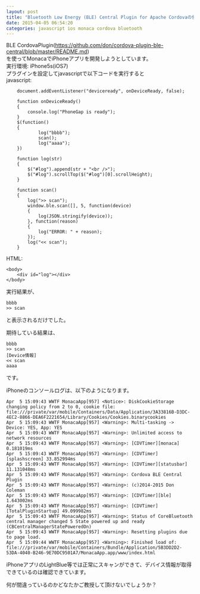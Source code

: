 ```yaml
---
layout: post
title: "Bluetooth Low Energy (BLE) Central Plugin for Apache Cordovaの使い方"
date: 2015-04-05 06:54:20
categories: javascript ios monaca cordova bluetooth
---
```

<p>BLE CordovaPlugin(<a href="https://github.com/don/cordova-plugin-ble-central/blob/master/README.md" rel="nofollow">https://github.com/don/cordova-plugin-ble-central/blob/master/README.md</a>)<br>
を使ってMonacaでiPhoneアプリを開発しようとしています。<br>
実行環境: iPhone5s(iOS7)<br>
プラグインを設定してjavascriptで以下コードを実行すると<br>
javascript:</p>

<pre><code>    document.addEventListener("deviceready", onDeviceReady, false);

    function onDeviceReady()
    {
        console.log("PhoneGap is ready");
    }
    $(function()
    {
            log("bbbb");
            scan();
            log("aaaa");
    })

    function log(str)
    {
        $("#log").append(str + "&lt;br /&gt;");
        $("#log").scrollTop($("#log")[0].scrollHeight);
    }

    function scan()
    {
        log("&gt;&gt; scan");
        window.ble.scan([], 5, function(device)
        {
            log(JSON.stringify(device));
        }, function(reason)
        {
            log("ERROR: " + reason);
        });
        log("&lt;&lt; scan");
    }
</code></pre>

<p>HTML:</p>

<pre><code>&lt;body&gt;
    &lt;div id="log"&gt;&lt;/div&gt;
&lt;/body&gt;
</code></pre>

<p>実行結果が、</p>

<pre><code>bbbb
&gt;&gt; scan
</code></pre>

<p>と表示されるだけでした。</p>

<p>期待している結果は、</p>

<pre><code>bbbb
&gt;&gt; scan
[Device情報]
&lt;&lt; scan
aaaa
</code></pre>

<p>です。</p>

<p>iPhoneのコンソールログは、以下のようになります。</p>

<pre><code>Apr  5 15:09:43 WWTF MonacaApp[957] &lt;Notice&gt;: DiskCookieStorage changing policy from 2 to 0, cookie file: file:///private/var/mobile/Containers/Data/Application/3A33816B-D3DC-4EC2-8866-DEA6F2221654/Library/Cookies/Cookies.binarycookies
Apr  5 15:09:43 WWTF MonacaApp[957] &lt;Warning&gt;: Multi-tasking -&gt; Device: YES, App: YES
Apr  5 15:09:43 WWTF MonacaApp[957] &lt;Warning&gt;: Unlimited access to network resources
Apr  5 15:09:43 WWTF MonacaApp[957] &lt;Warning&gt;: [CDVTimer][monaca] 0.181019ms
Apr  5 15:09:43 WWTF MonacaApp[957] &lt;Warning&gt;: [CDVTimer][splashscreen] 33.852994ms
Apr  5 15:09:43 WWTF MonacaApp[957] &lt;Warning&gt;: [CDVTimer][statusbar] 11.131048ms
Apr  5 15:09:43 WWTF MonacaApp[957] &lt;Warning&gt;: Cordova BLE Central Plugin
Apr  5 15:09:43 WWTF MonacaApp[957] &lt;Warning&gt;: (c)2014-2015 Don Coleman
Apr  5 15:09:43 WWTF MonacaApp[957] &lt;Warning&gt;: [CDVTimer][ble] 1.643002ms
Apr  5 15:09:43 WWTF MonacaApp[957] &lt;Warning&gt;: [CDVTimer][TotalPluginStartup] 49.099982ms
Apr  5 15:09:43 WWTF MonacaApp[957] &lt;Warning&gt;: Status of CoreBluetooth central manager changed 5 State powered up and ready (CBCentralManagerStatePoweredOn)
Apr  5 15:09:43 WWTF MonacaApp[957] &lt;Warning&gt;: Resetting plugins due to page load.
Apr  5 15:09:44 WWTF MonacaApp[957] &lt;Warning&gt;: Finished load of: file:///private/var/mobile/Containers/Bundle/Application/5B3DD2D2-53DA-4040-B246-9E70DC9501A7/MonacaApp.app/www/index.html
</code></pre>

<p>iPhoneアプリのLightBlue等では正常にスキャンができて、デバイス情報が取得できているのは確認できています。</p>

<p>何が間違っているのかどなたかご教授して頂けないでしょうか？</p>
